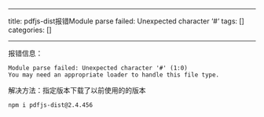
--- 
title:  pdfjs-dist报错Module parse failed: Unexpected character ‘#‘ 
tags: []
categories: [] 

---
报错信息：

```
Module parse failed: Unexpected character '#' (1:0)
You may need an appropriate loader to handle this file type.

```

解决方法：指定版本下载了以前使用的的版本

```
npm i pdfjs-dist@2.4.456

```
